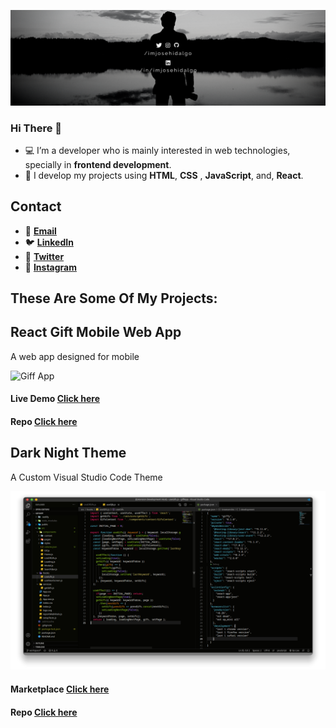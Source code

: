 ![header](./images/readme-header.png)
<!-- ![header](https://raw.githubusercontent.com/ImJoseHidalgo/imjosehidalgo/master/images/readme-header.png) -->

### Hi There 👋

- 💻 I’m a developer who is mainly interested in web technologies, specially in **frontend development**.
- 🔧 I develop my projects using **HTML**, **CSS** , **JavaScript**, and, **React**.
<!-- - I'm currently studying at 💚 **[Henry](https://soyhenry.com)**. -->
## Contact

- 📩 **[Email](mailto:josehidalgo990@gmail.com)**
- 🐦 **[LinkedIn](https://linkedin.com/in/imjosehidalgo)**
- 💼 **[Twitter](https://twitter.com/imjosehidalgo)**
- 📸 **[Instagram](https://instagram.com/imjosehidalgo)**

## These Are Some Of My Projects:

## React Gift Mobile Web App
A web app designed for mobile

![Giff App](https://repository-images.githubusercontent.com/317066963/23376800-4bf0-11eb-82c4-044ecde992f3)

#### Live Demo [Click here](https://gif9.netlify.app)
#### Repo [Click here](https://github.com/ImJoseHidalgo/giffApp)

## Dark Night Theme 
A Custom Visual Studio Code Theme

![Giff App](https://raw.githubusercontent.com/ImJoseHidalgo/vscode-dark-night/main/resources/Dark-Night-Theme-Preview.png)

#### Marketplace [Click here](https://marketplace.visualstudio.com/items?itemName=josehidalgo.dark-night)
#### Repo [Click here](https://github.com/ImJoseHidalgo/vscode-dark-night)
